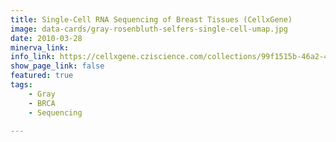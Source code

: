 ```yaml
---
title: Single-Cell RNA Sequencing of Breast Tissues (CellxGene)
image: data-cards/gray-rosenbluth-selfers-single-cell-umap.jpg
date: 2010-03-28
minerva_link:
info_link: https://cellxgene.cziscience.com/collections/99f1515b-46a2-4bc4-94c3-f62659dc1eb4
show_page_link: false
featured: true
tags:
    - Gray
    - BRCA
    - Sequencing

---
```

